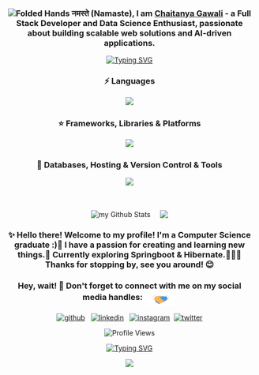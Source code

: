 <!-- Header -->



<div align="center">

<!-- Opening -->

### <img src="https://raw.githubusercontent.com/Tarikul-Islam-Anik/Animated-Fluent-Emojis/master/Emojis/Hand%20gestures/Folded%20Hands.png" alt="Folded Hands" width="25" height="25" /> नमस्ते (Namaste), I am [Chaitanya Gawali](https://www.linkedin.com/in/chaitanyagawali/) - a Full Stack Developer and Data Science Enthusiast, passionate about building scalable web solutions and AI-driven applications.


[![Typing SVG](https://readme-typing-svg.demolab.com?font=Poppins&size=20&pause=900&color=BB6FF7&center=true&vCenter=true&width=435&lines=Hello+World+!%F0%9F%8C%8E;%E0%A4%A8%E0%A4%AE%E0%A4%B8%E0%A5%8D%E0%A4%A4%E0%A5%87+(Namaste)+Duniya+!%F0%9F%8C%8E;Hallo+Welt+!%F0%9F%8C%8E;Ciao+mondo+!%F0%9F%8C%8E;Hola+Mundo+!%F0%9F%8C%8E)](https://git.io/typing-svg)


<!-- Tech Stack -->

<div align='center'>
    
### ⚡ Languages
  <img src="https://skillicons.dev/icons?i=java,python,html,css,js,ts,cpp,latex,markdown"/>

### ⭐ Frameworks, Libraries & Platforms
  <img src="https://skillicons.dev/icons?i=spring,hibernate,angular,bootstrap,tailwind,materialui,nodejs,npm,kafka,sklearn,tensorflow"/>

### 🔭 Databases, Hosting & Version Control & Tools
  <img src="https://skillicons.dev/icons?i=mysql,postgres,mongodb,gcp,aws,git,github,githubactions,vercel,idea"/>

</div>


<!-- Stats -->
&nbsp; &nbsp;

<div align="center">

<img align="center" height="165em" src="https://github-readme-stats.vercel.app/api?username=iamchaitanya7&include_all_commits=true&count_private=true&show_icons=true&title_color=2B5BBD&icon_color=1124BB&text_color=A1A1A1&bg_color=0,000000,130F40" alt="my Github Stats"/> &nbsp; &nbsp;
<img align="center" height="165em" src="https://github-readme-stats.vercel.app/api/top-langs/?username=iamchaitanya7&layout=compact&langs_count=7&theme=tokyonight&title_color=2B5BBD&icon_color=1124BB&text_color=A1A1A1&bg_color=0,000000,130F40"/>

</div>

<!-- Intro  -->

### ✨ Hello there! Welcome to my profile! I'm a Computer Science graduate :)👾 I have a passion for creating and learning new things.🌠 Currently exploring Springboot & Hibernate.🧑🏻‍💻 Thanks for stopping by, see you around! 😊

<!-- Connect With Me -->

<h3 align="center">Hey, wait! 👋 Don't forget to connect with me on my social media handles: <img align="center" src="https://github.com/Vikash-8090-Yadav/vikash-8090-yadav/blob/main/images/Handshake.gif" height="30px"></h3>
 
[<img src='https://github.com/Nishant2116/Nishant2116/blob/c5ffe6604261938017356acac2a78ca372087bef/.github/workflows/1298743_github_git_logo_social_icon.png' alt='github' height='30'>](https://github.com/iamchaitanya7) &nbsp; [<img src='https://github.com/Nishant2116/Nishant2116/blob/e20eea6b0bb7b1165e8536f6bc6387b7cf7d7e5d/.github/workflows/5296501_linkedin_network_linkedin%20logo_icon.png' alt='linkedin' height='30'>](https://www.linkedin.com/in/chaitanyagawali/) &nbsp;
[<img src='https://github.com/Nishant2116/Nishant2116/blob/23fd4f57e1c99cee4fd5911d7c143bee40a9111a/.github/workflows/5296765_camera_instagram_instagram%20logo_icon.png' alt='instagram' height='30'>](https://www.instagram.com/chaitanya_gawali_patil/)&nbsp;
[<img src='https://github.com/Nishant2116/Nishant2116/blob/4dd52a3e9db54414826a7d5fc3deecabfaaa33e8/.github/workflows/5296514_bird_tweet_twitter_twitter%20logo_icon.png' alt='twitter' height='30'>](https://twitter.com/iamchaitanya_7)

<!-- Profile Stats-->
 
![Profile Views](http://img.shields.io/badge/Profile%20Views-19,116-blue)

[![Typing SVG](https://readme-typing-svg.demolab.com?font=Poppins&size=18&pause=1000&center=true&vCenter=true&width=435&lines=Just+a+novice%2C+Still+got+a+lot+to+learn+%F0%9F%A7%91%E2%80%8D%F0%9F%92%BB;Full+Stack+Developer%E2%9A%A1;Loves+Open+Source+%E2%9D%A4%EF%B8%8F;Machine+Learning+%F0%9F%93%9A)](https://git.io/typing-svg)

<!-- Footer -->

<p align="center">
  <img src="https://capsule-render.vercel.app/api?type=waving&color=gradient&height=60&section=footer"/>
</p>

</div>

<!-- End -->
